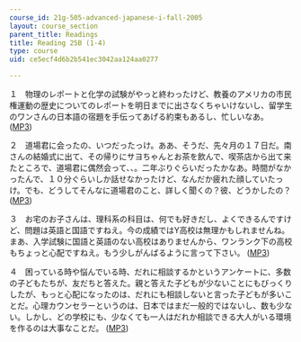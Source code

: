 ```yaml
---
course_id: 21g-505-advanced-japanese-i-fall-2005
layout: course_section
parent_title: Readings
title: Reading 25B (1-4)
type: course
uid: ce5ecf4d6b2b541ec3042aa124aa0277

---
```


１　物理のレポートと化学の試験がやっと終わったけど、教養のアメリカの市民権運動の歴史についてのレポートを明日までに出さなくちゃいけないし、留学生のワンさんの日本語の宿題を手伝ってあげる約束もあるし、忙しいなあ。 ([MP3](/ans7870/21f/21f.505/f05/audio/Lesson25B-1.mp3))

２　道場君に会ったの、いつだったっけ。ああ、そうだ、先々月の１７日だ。南さんの結婚式に出て、その帰りにサヨちゃんとお茶を飲んで、喫茶店から出て来たところで、道場君に偶然会って、、。二年ぶりぐらいだったかなあ。時間がなかったんで、１０分ぐらいしか話せなかったけど、なんだか疲れた顔していたっ け。でも、どうしてそんなに道場君のこと、詳しく聞くの？彼、どうかしたの？ ([MP3](/ans7870/21f/21f.505/f05/audio/Lesson25B-2.mp3))

３　お宅のお子さんは、理科系の科目は、何でも好きだし、よくできるんですけど、問題は英語と国語ですねえ。今の成績ではY高校は無理かもしれませんね。まあ、入学試験に国語と英語のない高校はありませんから、ワンランク下の高校もちょっと心配ですねえ。もう少しがんばるように言って下さい。 ([MP3](/ans7870/21f/21f.505/f05/audio/Lesson25B-3.mp3))

４　困っている時や悩んでいる時、だれに相談するかというアンケートに、多数の子どもたちが、友だちと答えた。親と答えた子どもが少ないことにもびっくりしたが、もっと心配になったのは、だれにも相談しないと言った子どもが多いことだ。心理カウンセラーというのは、日本ではまだ一般的ではないし、数も少な い。しかし、どの学校にも、少なくても一人はだれか相談できる大人がいる環境を作るのは大事なことだ。 ([MP3](/ans7870/21f/21f.505/f05/audio/Lesson25B-4.mp3))